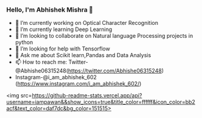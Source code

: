 ### Hello, I'm Abhishek Mishra 👋

- 🔭 I’m currently working on Optical Character Recognition
- 🌱 I’m currently learning Deep Learning
- 👯 I’m looking to collaborate on Natural language Processing projects in python
- 🤔 I’m looking for help with Tensorflow
- 💬 Ask me about Scikit learn,Pandas and Data Analysis
- 📫 How to reach me: Twitter-@Abhishe06315248(https://twitter.com/Abhishe06315248) 
- Instagram-@i_am_abhishek_602
(https://www.instagram.com/i_am_abhishek_602/)
<!---- 😄 Pronouns: ...
- ⚡ Fun fact: ...
-->


<img src=https://github-readme-stats.vercel.app/api?username=iampawan&&show_icons=true&title_color=ffffff&icon_color=bb2acf&text_color=daf7dc&bg_color=151515>
